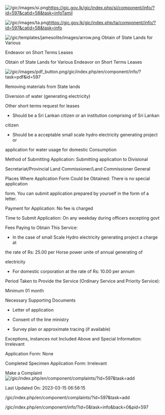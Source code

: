 <!-- Source: https://gic.gov.lk/gic/index.php/en/component/info/?id=597&catid=58&task=info -->

![/gic/images/si.png](/gic/images/si.png)https://gic.gov.lk/gic/index.php/si/component/info/?id=597&catid=58&task=infoTamil

![/gic/images/ta.png](/gic/images/ta.png)https://gic.gov.lk/gic/index.php/ta/component/info/?id=597&catid=58&task=info

![/gic/templates/jamesolite/images/arrow.png](/gic/templates/jamesolite/images/arrow.png) Obtain of State Lands for Various

Endeavor on Short Terms Leases

Obtain of State Lands for Various Endeavor on Short Terms Leases

![/gic/images/pdf_button.png](/gic/images/pdf_button.png)/gic/index.php/en/component/info/?task=pdf&id=597

Removing materials from State lands

Diversion of water (generating electricity)

Other short terms request for leases

 * Should be a Sri Lankan citizen or an institution comprising of Sri Lankan

 citizen

 * Should be a acceptable small scale hydro electricity generating project or

 application for water usage for domestic Consumption

Method of Submitting Application: Submitting application to Divisional

Secretariat/Provincial Land Commissioner/Land Commissioner General

Places Where Application Form Could be Obtained: There is no special application

form. You can submit application prepared by yourself in the form of a letter.

Payment for Application: No fee is charged

Time to Submit Application: On any weekday during officers excepting govt

Fees Paying to Obtain This Service:

 * In the case of small Scale Hydro electricity generating project a charge at

 the rate of Rs: 25.00 per Horse power unite of annual generating of

 electricity

 * For domestic corporation at the rate of Rs: 10.00 per annum

Period Taken to Provide the Service (Ordinary Service and Priority Service):

Minimum 01 month

Necessary Supporting Documents

 * Letter of application

 * Consent of the line ministry

 * Survey plan or approximate tracing (if available)

Exceptions, instances not Included Above and Special Information: Irrelevant

Application Form: None

Completed Specimen Application Form: Irrelevant

Make a Complaint ![/gic/index.php/en/component/complaints/?id=597&task=add](/gic/index.php/en/component/complaints/?id=597&task=add)

Last Updated On: 2023-03-15 06:56:15

/gic/index.php/en/component/complaints/?id=597&task=add

/gic/index.php/en/component/info/?id=0&task=info&back=0&pid=597